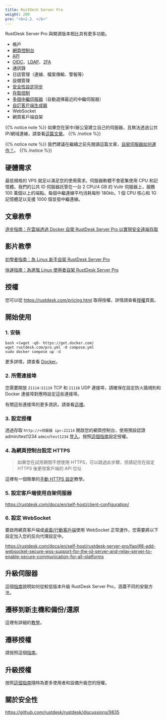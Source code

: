 ```yaml
---
title: RustDesk Server Pro
weight: 200
pre: "<b>2.2. </b>"
---
```


RustDesk Server Pro 與開源版本相比具有更多功能。

- 帳戶
- [網頁控制台](https://rustdesk.com/docs/en/self-host/rustdesk-server-pro/console/)
- [API](https://github.com/rustdesk/rustdesk/wiki/FAQ#api-of-rustdesk-server-pro)
- [OIDC](https://rustdesk.com/docs/en/self-host/rustdesk-server-pro/oidc/)、[LDAP](https://rustdesk.com/docs/en/self-host/rustdesk-server-pro/ldap/)、[2FA](https://rustdesk.com/docs/en/self-host/rustdesk-server-pro/2fa/)
- 通訊錄
- 日誌管理（連線、檔案傳輸、警報等）
- 設備管理
- [安全性設定同步](https://rustdesk.com/docs/en/self-host/rustdesk-server-pro/strategy/)
- [存取控制](https://rustdesk.com/docs/en/self-host/rustdesk-server-pro/permissions/)
- [多個中繼伺服器](https://rustdesk.com/docs/en/self-host/rustdesk-server-pro/relay/)（自動選擇最近的中繼伺服器）
- [自訂客戶端生成器](https://rustdesk.com/docs/en/self-host/client-configuration/#1-custom-client-generator-pro-only)
- WebSocket
- 網頁客戶端自架

{{% notice note %}}
如果您在家中/辦公室建立自己的伺服器，且無法透過公共 IP/網域連線，請查看[這篇文章](https://rustdesk.com/docs/en/self-host/nat-loopback-issues/)。
{{% /notice %}}

{{% notice note %}}
我們建議在繼續之前先閱讀這篇文章，[自架伺服器如何運作？](/docs/en/self-host/#how-does-self-hosted-server-work)。
{{% /notice %}}

## 硬體需求

最低規格的 VPS 就足以滿足您的使用需求。伺服器軟體不會密集使用 CPU 和記憶體。我們的公共 ID 伺服器託管在一台 2 CPU/4 GB 的 Vultr 伺服器上，服務 100 萬個以上的端點。每個中繼連線平均消耗每秒 180kb。1 個 CPU 核心和 1G 記憶體足以支援 1000 個並發中繼連線。

## 文章教學
[逐步指南：在雲端透過 Docker 自架 RustDesk Server Pro 以實現安全遠端存取](https://www.linkedin.com/pulse/step-by-step-guide-self-host-rustdesk-server-pro-cloud-montinaro-fwnmf/)

## 影片教學

[初學者指南：為 Linux 新手自架 RustDesk Server Pro](https://www.youtube.com/watch?v=MclmfYR3frk)

[快速指南：為進階 Linux 使用者自架 RustDesk Server Pro](https://youtu.be/gMKFEziajmo)


## 授權

您可以從 https://rustdesk.com/pricing.html 取得授權，詳情請查看[授權](https://rustdesk.com/docs/en/self-host/rustdesk-server-pro/license/)頁面。

## 開始使用
### 1. 安裝

```
bash <(wget -qO- https://get.docker.com)
wget rustdesk.com/pro.yml -O compose.yml
sudo docker compose up -d
```

更多詳情，請查看 [Docker](/docs/en/self-host/rustdesk-server-pro/installscript/docker/)。

### 2. 所需連接埠

您需要開放 `21114`-`21119` TCP 和 `21116` UDP 連接埠，請確保在設定防火牆規則和 Docker 連接埠對應時設定這些連接埠。

有關這些連接埠的更多資訊，請查看[這裡](/docs/en/self-host/rustdesk-server-oss/install/#ports)。

### 3. 設定授權

透過存取 `http://<伺服器 ip>:21114` 開啟您的網頁控制台，使用預設認證 admin/test1234 `admin`/`test1234` [登入](/docs/en/self-host/rustdesk-server-pro/console/#log-in)。按照[這個指南](/docs/en/self-host/rustdesk-server-pro/license/#set-license)設定授權。

### 4. 為網頁控制台設定 HTTPS

> 如果您在試用期間不想使用 HTTPS，可以跳過此步驟，但請記住在設定 HTTPS 後更改客戶端的 API 位址

這裡有一個簡單的[手動 HTTPS 設定](https://rustdesk.com/docs/en/self-host/rustdesk-server-pro/faq/#set-up-https-for-web-console-manually)教學。

### 5. 設定客戶端使用自架伺服器

https://rustdesk.com/docs/en/self-host/client-configuration/

### 6. 設定 WebSocket

要啟用網頁客戶端或[桌面/行動客戶端](/docs/en/self-host/client-configuration/advanced-settings/#allow-websocket)使用 WebSocket 正常運作，您需要將以下設定加入您的反向代理設定中。

https://rustdesk.com/docs/en/self-host/rustdesk-server-pro/faq/#8-add-websocket-secure-wss-support-for-the-id-server-and-relay-server-to-enable-secure-communication-for-all-platforms


## 升級伺服器

這個[指南](https://rustdesk.com/docs/en/self-host/rustdesk-server-pro/faq/#there-is-a-new-version-of-rustdesk-server-pro-out-how-can-i-upgrade)說明如何從較低版本升級 RustDesk Server Pro，涵蓋不同的安裝方法。

## 遷移到新主機和備份/還原

這裡有詳細的[教學](https://github.com/rustdesk/rustdesk-server-pro/discussions/184)。

## 遷移授權

請按照這個[指南](https://rustdesk.com/docs/en/self-host/rustdesk-server-pro/license/#invoices-license-retrieval-and-migration)。

## 升級授權

按照[這個指南](/docs/en/self-host/rustdesk-server-pro/license/#renewupgrade-license)隨時為更多使用者和設備升級您的授權。

## 關於安全性

https://github.com/rustdesk/rustdesk/discussions/9835